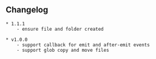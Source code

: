 ## Changelog
	* 1.1.1
		- ensure file and folder created

	* v1.0.0
		- support callback for emit and after-emit events
		- support glob copy and move files